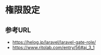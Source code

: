 # 権限設定

## 参考URL
- https://helog.jp/laravel/laravel-gate-role/
- https://www.ritolab.com/entry/56#aj_3_1
